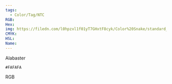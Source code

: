 ```yaml
---
tags:
  - Color/Tag/NTC
RGB:
Hex:
img: https://filedn.com/l0hpzxl1f01yT7GHxtF8cyk/Color%20Snake/standard_csv_to_svg/FAFAFA.svg
CMYK:
HSL:
Name:
---
```

Alabaster
```palette
#FAFAFA
```
RGB
